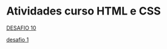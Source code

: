 # Atividades curso HTML e CSS
<a href="https://samucspop.github.io/Atividades-curso-HTML-e-CSS/desafios/modulo2/desafios010/desafio010.html
 "> DESAFIO 10</a>


 <a href="https://samucspop.github.io/Atividades-curso-HTML-e-CSS/desfios/modulo 1/desafio 1/desafio 1.html"> desafio 1 </a>
